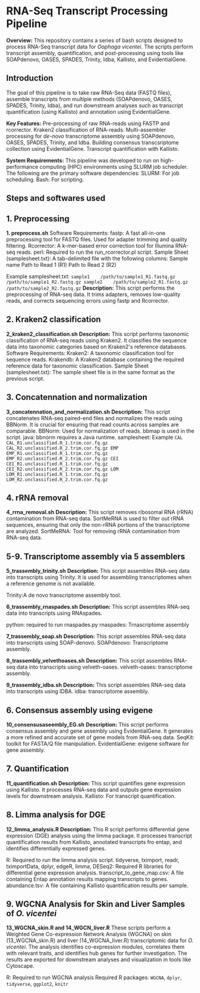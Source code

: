 # RNA-Seq Transcript Processing Pipeline
**Overview:**
This repository contains a series of bash scripts designed to process RNA-Seq transcript data for *Oophaga vicentei*. The scripts perform transcript assembly, quantification, and post-processing using tools like SOAPdenovo, OASES, SPADES, Trinity, Idba, Kallisto, and EvidentialGene.

## Introduction
The goal of this pipeline is to take raw RNA-Seq data (FASTQ files), assemble transcripts from multiple methods (SOAPdenovo, OASES, SPADES, Trinity, Idba), and run downstream analyses such as transcript quantification (using Kallisto) and annotation using EvidentialGene.

**Key Features:**
Pre-processing of raw RNA-reads using FASTP and rcorrector.
Kraken2 classification of RNA-reads.
Multi-assembler processing for *de-novo* transcriptome assembly using SOAPdenovo, OASES, SPADES, Trinity, and Idba.
Building consensus transcsriptome collection using EvidentialGene.
Transcript quantification with Kallisto.

**System Requirements:**
This pipeline was developed to run on high-performance computing (HPC) environments using SLURM job scheduler. The following are the primary software dependencies:
SLURM: For job scheduling.
Bash: For scripting.

## **Steps and softwares used**
## 1. Preprocessing
**1. preprocess.sh**
Software Requirements:
fastp: A fast all-in-one preprocessing tool for FASTQ files. Used for adapter trimming and quality filtering.
Rcorrector: A k-mer-based error correction tool for Illumina RNA-seq reads.
perl: Required to run the run_rcorrector.pl script.
Sample Sheet (samplesheet.txt): A tab-delimited file with the following columns:
Sample name  Path to Read 1 (R1)  Path to Read 2 (R2)

Example samplesheet.txt:
`sample1	/path/to/sample1_R1.fastq.gz	/path/to/sample1_R2.fastq.gz sample2	/path/to/sample2_R1.fastq.gz	/path/to/sample2_R2.fastq.gz`
**Description:**
This script performs the preprocessing of RNA-seq data. It trims adapters, removes low-quality reads, and corrects sequencing errors using fastp and Rcorrector.

## 2. Kraken2 classification
**2_kraken2_classification.sh**
**Description:**
This script performs taxonomic classification of RNA-seq reads using Kraken2. It classifies the sequence data into taxonomic categories based on Kraken2's reference databases.
Software Requirements:
Kraken2: A taxonomic classification tool for sequence reads.
Krakendb: A Kraken2 database containing the required reference data for taxonomic classification.
Sample Sheet (samplesheet.txt): The sample sheet file is in the same format as the previous script.


## 3. Concatennation and normalization
**3_concatennation_and_normalization.sh**
**Description:**
This script concatenates RNA-seq paired-end files and normalizes the reads using BBNorm. It is crucial for ensuring that read counts across samples are comparable.
BBNorm: Used for normalization of reads. bbmap is used in the script.
java: bbnorm requires a Java runtime.
samplesheet:
Example
`CAL	CAL_R1.unclassified.R_1.trim.cor.fq.gz	CAL_R2.unclassified.R_2.trim.cor.fq.gz
EMP	EMP_R1.unclassified.R_1.trim.cor.fq.gz	EMP_R2.unclassified.R_2.trim.cor.fq.gz
CEI	CEI_R1.unclassified.R_1.trim.cor.fq.gz	CEI_R2.unclassified.R_2.trim.cor.fq.gz
LOM	LOM_R1.unclassified.R_1.trim.cor.fq.gz	LOM_R2.unclassified.R_2.trim.cor.fq.gz
`

## 4. rRNA removal
**4_rrna_removal.sh**
**Description:**
This script removes ribosomal RNA (rRNA) contamination from RNA-seq data. SortMeRNA is used to filter out rRNA sequences, ensuring that only the non-rRNA portions of the transcriptome are analyzed.
SortMeRNA: Tool for removing rRNA contamination from RNA-seq data.

## 5-9. Transcriptome assembly via 5 assemblers

**5_trassembly_trinity.sh**
**Description:**
This script assembles RNA-seq data into transcripts using Trinity. It is used for assembling transcriptomes when a reference genome is not available.

Trinity:A de novo transcriptome assembly tool.

**6_trassembly_rnaspades.sh**
**Description:**
This script assembles RNA-seq data into transcripts using RNAspades.

python: required to run rnaspades.py
rnaspades: Trnascriptome assembly

**7_trassembly_soap.sh**
**Description:**
This script assembles RNA-seq data into transcripts using SOAP-denovo.
SOAPdenovo: Transcriptome assembly.

**8_trassembly_velvethoases.sh**
**Description:**
This script assembles RNA-seq data into transcripts using velveth-oases.
velveth-oases: transcriptome assembly.

**9_trassembly_idba.sh**
**Description:**
This script assembles RNA-seq data into transcripts using IDBA.
idba: transcriptome assembly.

## 6. Consensus assembly using evigene
**10_consensusaseembly_EG.sh**
**Description:**
This script performs consensus assembly and gene assembly using EvidentialGene. It generates a more refined and accurate set of gene models from RNA-seq data.
SeqKit: toolkit for FASTA/Q file manipulation.
EvidentialGene: evigene software for gene assembly.

## 7. Quantification
**11_quantification.sh**
**Description:**
This script quantifies gene expression using Kallisto. It processes RNA-seq data and outputs gene expression levels for downstream analysis.
Kallisto: For transcript quantification.

## 8. Limma analysis for DGE
**12_limma_analysis.R**
**Description:**
This R script performs differential gene expression (DGE) analysis using the limma package. It processes transcript quantification results from Kallisto, annotated transcripts fro entap, and identifies differentially expressed genes.

R: Required to run the limma analysis script.
tidyverse, tximport, readr, tximportData, dplyr, edgeR, limma, DESeq2: Required R libraries for differential gene expression analysis.
transcript_to_gene_map.csv: A file containing Entap annotation results mapping transcripts to genes.
abundance.tsv: A file containing Kallisto quantification results per sample.

## 9. WGCNA Analysis for Skin and Liver Samples of *O. vicentei*
**13_WGCNA_skin.R and 14_WGCN_liver.R**
These scripts perform a Weighted Gene Co-expression Network Analysis (WGCNA) on skin (13_WGCNA_skin.R) and liver (14_WGCNA_liver.R) transcriptomic data for *O. vicentei*. The analysis identifies co-expression modules, correlates them with relevant traits, and identifies hub genes for further investigation. The results are exported for downstream analyses and visualization in tools like Cytoscape.

R: Required to run WGCNA analysis
Required R packages:
`WGCNA`, `dplyr`, `tidyverse`, `ggplot2`, `knitr`

